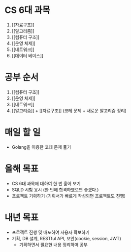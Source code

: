 # CS 6대 과목

1. [[자료구조]]
2. [[알고리즘]]
3. [[컴퓨터 구조]]
4. [[운영 체제]]
5. [[네트워크]]
6. [[데이터 베이스]]
   
# **공부 순서**
   
1. [[컴퓨터 구조]]
2. [[운영 체제]]
3. [[네트워크]]
4. [[알고리즘]] + [[자료구조]] (코테 문제 + 새로운 알고리즘 정리)
   
# **매일 할 일**
- Golang을 이용한 코테 문제 풀기   
   
# **올해 목표**
- CS 6대 과목에 대하여 한 번 훑어 보기
- SQLD 시험 응시 (한 번에 합격하였으면 좋겠다.)
- 프로젝트 기획하기 (기획서가 빠르게 작성되면 프로젝트도 진행)
   
# **내년 목표**
- 프로젝트 진행 및 배포하여 사용자 확보하기
- 기획, DB 설계, RESTful API, 보안(cookie, session, JWT)
	- 기획하면서 필요한 내용 정리하며 공부
